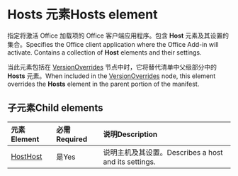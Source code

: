 # <a name="hosts-element"></a><span data-ttu-id="fcd8a-101">Hosts 元素</span><span class="sxs-lookup"><span data-stu-id="fcd8a-101">Hosts element</span></span>

<span data-ttu-id="fcd8a-p101">指定将激活 Office 加载项的 Office 客户端应用程序。包含 **Host** 元素及其设置的集合。</span><span class="sxs-lookup"><span data-stu-id="fcd8a-p101">Specifies the Office client application where the Office Add-in will activate. Contains a collection of **Host** elements and their settings.</span></span> 

<span data-ttu-id="fcd8a-104">当此元素包括在 [VersionOverrides](versionoverrides.md) 节点中时，它将替代清单中父级部分中的 **Hosts** 元素。</span><span class="sxs-lookup"><span data-stu-id="fcd8a-104">When included in the [VersionOverrides](versionoverrides.md) node, this element overrides the **Hosts** element in the parent portion of the manifest.</span></span> 

## <a name="child-elements"></a><span data-ttu-id="fcd8a-105">子元素</span><span class="sxs-lookup"><span data-stu-id="fcd8a-105">Child elements</span></span>

|  <span data-ttu-id="fcd8a-106">元素</span><span class="sxs-lookup"><span data-stu-id="fcd8a-106">Element</span></span> |  <span data-ttu-id="fcd8a-107">必需</span><span class="sxs-lookup"><span data-stu-id="fcd8a-107">Required</span></span>  |  <span data-ttu-id="fcd8a-108">说明</span><span class="sxs-lookup"><span data-stu-id="fcd8a-108">Description</span></span>  |
|:-----|:-----|:-----|
|  [<span data-ttu-id="fcd8a-109">Host</span><span class="sxs-lookup"><span data-stu-id="fcd8a-109">Host</span></span>](host.md)    |  <span data-ttu-id="fcd8a-110">是</span><span class="sxs-lookup"><span data-stu-id="fcd8a-110">Yes</span></span>   |  <span data-ttu-id="fcd8a-111">说明主机及其设置。</span><span class="sxs-lookup"><span data-stu-id="fcd8a-111">Describes a host and its settings.</span></span> |
